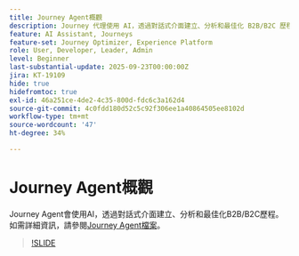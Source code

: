 ```yaml
---
title: Journey Agent概觀
description: Journey 代理使用 AI，透過對話式介面建立、分析和最佳化 B2B/B2C 歷程。
feature: AI Assistant, Journeys
feature-set: Journey Optimizer, Experience Platform
role: User, Developer, Leader, Admin
level: Beginner
last-substantial-update: 2025-09-23T00:00:00Z
jira: KT-19109
hide: true
hidefromtoc: true
exl-id: 46a251ce-4de2-4c35-800d-fdc6c3a162d4
source-git-commit: 4c0fdd180d52c5c92f306ee1a40864505ee8102d
workflow-type: tm+mt
source-wordcount: '47'
ht-degree: 34%

---
```


# Journey Agent概觀

Journey Agent會使用AI，透過對話式介面建立、分析和最佳化B2B/B2C歷程。 如需詳細資訊，請參閱[Journey Agent檔案](https://experienceleague.adobe.com/en/docs/experience-cloud-ai/experience-cloud-ai/agents/ajo-agent-analyze)。

>[!SLIDE](journey-agent-overview)
